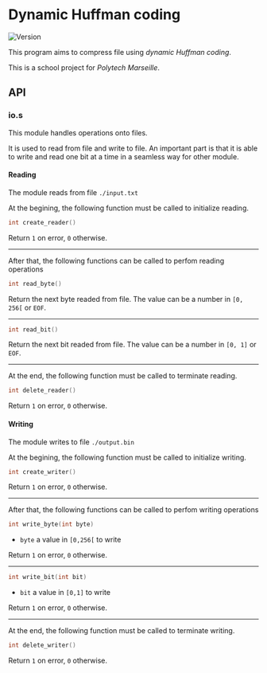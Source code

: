 # Dynamic Huffman coding

![Version](https://img.shields.io/badge/version-1.0.0-brightgreen.svg)

This program aims to compress file using *dynamic Huffman coding*.

This is a school project for *Polytech Marseille*.

## API

### io.s

This module handles operations onto files.

It is used to read from file and write to file. An important part is that it is able to write and read one bit at a time in a seamless way for other module.

#### Reading

The module reads from file `./input.txt`

At the begining, the following function must be called to initialize reading.

``` c
int create_reader()
```

Return `1` on error, `0` otherwise.

---

After that, the following functions can be called to perfom reading operations

``` c
int read_byte()
```

Return the next byte readed from file. The value can be a number in `[0, 256[` or `EOF`.

---

``` c
int read_bit()
```

Return the next bit readed from file. The value can be a number in `[0, 1]` or `EOF`.

---

At the end, the following function must be called to terminate reading.

``` c
int delete_reader()
```

Return `1` on error, `0` otherwise.



#### Writing

The module writes to file `./output.bin`

At the begining, the following function must be called to initialize writing.

``` c
int create_writer()
```

Return `1` on error, `0` otherwise.

---

After that, the following functions can be called to perfom writing operations

``` c
int write_byte(int byte)
```

- `byte` a value in `[0,256[` to write

Return `1` on error, `0` otherwise.

---

``` c
int write_bit(int bit)
```

- `bit` a value in `[0,1]` to write

Return `1` on error, `0` otherwise.

---

At the end, the following function must be called to terminate writing.

``` c
int delete_writer()
```

Return `1` on error, `0` otherwise.



